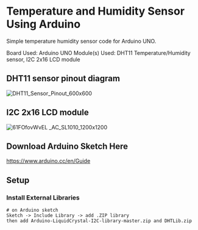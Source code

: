# Temperature and Humidity Sensor Using Arduino
Simple temperature humidity sensor code for Arduino UNO.

Board Used: Arduino UNO
Module(s) Used: DHT11 Temperature/Humidity sensor, I2C 2x16 LCD module

## DHT11 sensor pinout diagram
![DHT11_Sensor_Pinout_600x600](https://user-images.githubusercontent.com/26400383/125403321-fc9c8a00-e3e7-11eb-8f44-930766140c96.jpg)

## I2C 2x16 LCD module
![61FOfovWvEL _AC_SL1010_1200x1200](https://user-images.githubusercontent.com/26400383/125404577-58b3de00-e3e9-11eb-901f-e93b6bd28ee7.jpg)


## Download Arduino Sketch Here
https://www.arduino.cc/en/Guide

## Setup
### Install External Libraries
```
# on Arduino sketch
Sketch -> Include Library -> add .ZIP library
then add Arduino-LiquidCrystal-I2C-library-master.zip and DHTLib.zip
```
